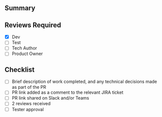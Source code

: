 ## Summary



## Reviews Required
* [x] Dev
* [ ] Test
* [ ] Tech Author
* [ ] Product Owner

## Checklist
* [ ] Brief description of work completed, and any technical decisions made as part of the PR
* [ ] PR link added as a comment to the relevant JIRA ticket
* [ ] PR link shared on Slack and/or Teams
* [ ] 2 reviews received
* [ ] Tester approval
